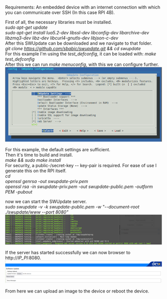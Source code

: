 Requirements: An embedded device with an internet connection with which you can communicate over SSH (In this case RPI 4B).

First of all, the necessary libraries must be installed.  
*sudo apt-get update*  
*sudo apt-get install lua5.2-dev libssl-dev libconfig-dev libarchive-dev libzmq3-dev libz-dev libcurl4-gnutls-dev libjson-c-dev*  
After this SWUpdate can be downloaded and we navigate to that folder.  
*git clone https://github.com/sbabic/swupdate.git && cd swupdate*  
For this example I'm using the *test_defconfig*, it can be loaded with:
*make test_defconfig*  
After this we can run *make menuconfig*, with this we can configure further.
![Overview make menuconfig](Assets/Imgs/1.png)

For this example, the default settings are sufficient.  
Then it's time to build and install.  
*make && sudo make install*  
For security, a public-/secret-key -- key-pair is required. For ease of use I generate this on the RPI itself.  
*cd*  
*openssl genrsa -out swupdate-priv.pem*  
*openssl rsa -in swupdate-priv.pem -out swupdate-public.pem -outform PEM -pubout*  

now we can start the SWUpdate server.  
*sudo swupdate -v -k swupdate-public.pem -w "--document-root ./swupdate/www --port 8080"*  
![Example running](Assets/Imgs/2.png)

If the server has started successfully we can now browser to http://*IP_PI*:8080.
![View website](Assets/Imgs/3.png)



From here we can upload an image to the device or reboot the device.


